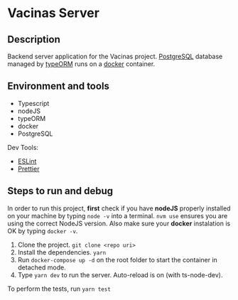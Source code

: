 # Vacinas Server

## Description

Backend server application for the Vacinas project. [PostgreSQL](https://www.postgresql.org/about/) database managed by [typeORM](https://typeorm.io/#/) runs on a [docker](https://www.docker.com/) container.

## Environment and tools

- Typescript
- nodeJS
- typeORM
- docker
- PostgreSQL

Dev Tools:

- [ESLint](https://www.npmjs.com/package/eslint)
- [Prettier](https://www.npmjs.com/package/prettier)

## Steps to run and debug

In order to run this project, **first** check if you have **nodeJS** properly installed on your machine by typing `node -v` into a terminal. `nvm use` ensures you are using the correct NodeJS version. Also make sure your **docker** instalation is OK by typing `docker -v`.

1. Clone the project. `git clone <repo uri>`
2. Install the dependencies. `yarn`
3. Run `docker-compose up -d` on the root folder to start the container in detached mode.
4. Type `yarn dev` to run the server. Auto-reload is on (with ts-node-dev).

To perform the tests, run `yarn test`
